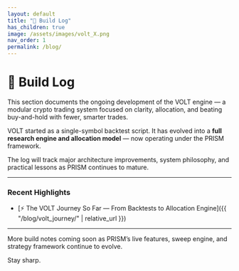 ```yaml
---
layout: default
title: "🧠 Build Log"
has_children: true
image: /assets/images/volt_X.png
nav_order: 1
permalink: /blog/
---
```


# 🧠 Build Log

This section documents the ongoing development of the VOLT engine — a modular crypto trading system focused on clarity, allocation, and beating buy-and-hold with fewer, smarter trades.

VOLT started as a single-symbol backtest script. It has evolved into a **full research engine and allocation model** — now operating under the PRISM framework.

The log will track major architecture improvements, system philosophy, and practical lessons as PRISM continues to mature.

---

### Recent Highlights

- [⚡ The VOLT Journey So Far — From Backtests to Allocation Engine]({{ "/blog/volt_journey/" | relative_url }})

---

More build notes coming soon as PRISM’s live features, sweep engine, and strategy framework continue to evolve.

Stay sharp.
